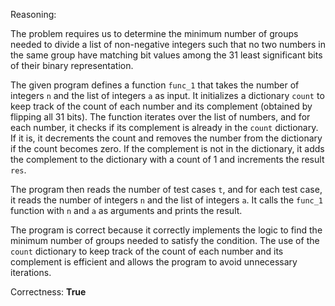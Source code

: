Reasoning:

The problem requires us to determine the minimum number of groups needed to divide a list of non-negative integers such that no two numbers in the same group have matching bit values among the 31 least significant bits of their binary representation.

The given program defines a function `func_1` that takes the number of integers `n` and the list of integers `a` as input. It initializes a dictionary `count` to keep track of the count of each number and its complement (obtained by flipping all 31 bits). The function iterates over the list of numbers, and for each number, it checks if its complement is already in the `count` dictionary. If it is, it decrements the count and removes the number from the dictionary if the count becomes zero. If the complement is not in the dictionary, it adds the complement to the dictionary with a count of 1 and increments the result `res`.

The program then reads the number of test cases `t`, and for each test case, it reads the number of integers `n` and the list of integers `a`. It calls the `func_1` function with `n` and `a` as arguments and prints the result.

The program is correct because it correctly implements the logic to find the minimum number of groups needed to satisfy the condition. The use of the `count` dictionary to keep track of the count of each number and its complement is efficient and allows the program to avoid unnecessary iterations.

Correctness: **True**